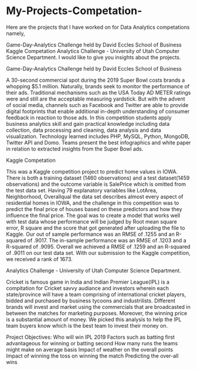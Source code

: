 # My-Projects-Competation-
Here are the projects that I have worked on for Data Analytics competations namely,

Game-Day-Analytics Challenge held by David Eccles School of Business
Kaggle Competation
Analytics Challenge - University of Utah Computer Science Department.
I would like to give you insights about the projects.

Game-Day-Analytics Challenge held by David Eccles School of Business

A 30-second commercial spot during the 2019 Super Bowl costs brands a whopping $5.1 million. Naturally, brands seek to monitor the performance of their ads. Traditional mechanisms such as the USA Today AD METER ratings were and still are the acceptable measuring yardstick. But with the advent of social media, channels such as Facebook and Twitter are able to provide digital footprints that enable additional in-depth understanding of consumer feedback in reaction to those ads. In this competition students apply business analytics skill and gain practical knowledge including data collection, data processing and cleaning, data analysis and data visualization. Technology learned includes PHP, MySQL, Python, MongoDB, Twitter API and Domo. Teams present the best infographics and white paper in relation to extracted insights from the Super Bowl ads.

Kaggle Competation

This was a Kaggle competition project to predict home values in IOWA. There is both a training dataset (1460 observations) and a test dataset(1459 observations) and the outcome variable is SalePrice which is omitted from the test data set. Having 79 explanatory variables like LotArea, Neighborhood, Overallqual the data set describes almost every aspect of residential homes in IOWA, and the challenge in this competition was to predict the final price of houses based on these predictors and how they influence the final price. The goal was to create a model that works well with test data whose performance will be judged by Root mean square error, R square and the score that got generated after uploading the file to Kaggle.
Our out of sample performance was an RMSE of .1255 and an R-squared of .9017. The in-sample performance was an RMSE of .1203 and a R-squared of .9095. Overall we achieved a RMSE of .1259 and an R-squared of .9011 on our test data set. With our submission to the Kaggle competition, we received a rank of 1673.

Analytics Challenge - University of Utah Computer Science Department.

Cricket is famous game in India and Indian Premier League(IPL) is a compitation for Cricket savvy audiance and investors wherein each state/province will have a team comprising of international cricket players, bidded and purchased by business tycoons and industrilists. Different brands will invest and market using the commercials that are broadcasted in between the matches for marketing purposes. Moreover, the winning price is a substantial amount of money. We picked this analysis to help the IPL team buyers know which is the best team to invest their money on.

Project Objectives:
Who will win IPL 2019
Factors such as batting first advantageous for winning or batting second
How many runs the teams might make on average basis
Impact of weather on the overall points
Impact of winning the toss on winning the match
Predicting the over-all wins

